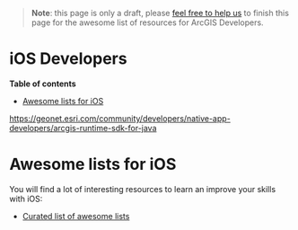 > **Note**: this page is only a draft, please [feel free to help us](https://github.com/hhkaos/awesome-arcgis#contributions) to finish this page for the awesome list of resources for ArcGIS Developers.

# iOS Developers
<!-- START doctoc generated TOC please keep comment here to allow auto update -->
<!-- DON'T EDIT THIS SECTION, INSTEAD RE-RUN doctoc TO UPDATE -->
**Table of contents**

- [Awesome lists for iOS](#awesome-lists-for-ios)

<!-- END doctoc generated TOC please keep comment here to allow auto update -->

https://geonet.esri.com/community/developers/native-app-developers/arcgis-runtime-sdk-for-java

# Awesome lists for iOS
You will find a lot of interesting resources to learn an improve your skills
with iOS:
* [Curated list of awesome lists](https://github.com/sindresorhus/awesome)
